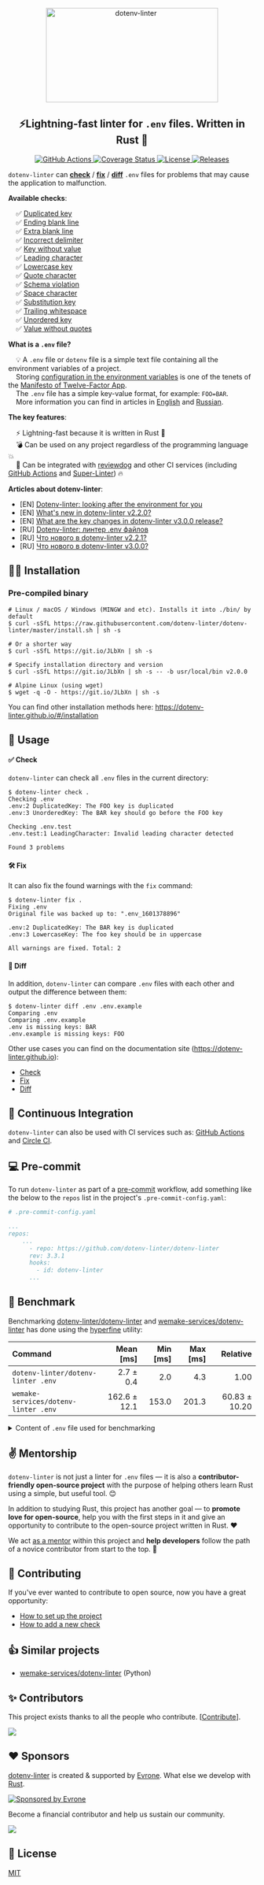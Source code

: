 <p align="center">
  <a href="https://github.com/dotenv-linter/dotenv-linter">
    <img alt="dotenv-linter"
         width="350" height="192"
         src="https://raw.githubusercontent.com/dotenv-linter/dotenv-linter/master/logo.svg?sanitize=true">
  </a>
</p>

<h2 align="center">
⚡️Lightning-fast linter for <code>.env</code> files. Written in Rust 🦀
</h2>

<p align="center">
  <a href="https://github.com/dotenv-linter/dotenv-linter/actions">
    <img alt="GitHub Actions" src="https://github.com/dotenv-linter/dotenv-linter/workflows/CI/badge.svg">
  </a>
  <a href="https://codecov.io/gh/dotenv-linter/dotenv-linter">
    <img alt="Coverage Status" src="https://codecov.io/gh/dotenv-linter/dotenv-linter/branch/master/graph/badge.svg">
  </a>
  <a href="https://github.com/dotenv-linter/dotenv-linter/blob/master/LICENSE">
    <img alt="License" src="https://img.shields.io/github/license/dotenv-linter/dotenv-linter">
  </a>
  <a href="https://github.com/dotenv-linter/dotenv-linter/releases">
    <img alt="Releases" src="https://img.shields.io/github/release/dotenv-linter/dotenv-linter">
  </a>
</p>

`dotenv-linter` can **[check](#-check)** / **[fix](#-fix)** / **[diff](#-diff)** `.env` files for problems that may
cause the application to malfunction.

**Available checks**:

<p>
&nbsp;&nbsp;&nbsp;&nbsp;✅&nbsp;<a href="https://dotenv-linter.github.io/#/checks/duplicated_key">Duplicated key</a><br />
&nbsp;&nbsp;&nbsp;&nbsp;✅&nbsp;<a href="https://dotenv-linter.github.io/#/checks/ending_blank_line">Ending blank line</a><br />
&nbsp;&nbsp;&nbsp;&nbsp;✅&nbsp;<a href="https://dotenv-linter.github.io/#/checks/extra_blank_line">Extra blank line</a><br />
&nbsp;&nbsp;&nbsp;&nbsp;✅&nbsp;<a href="https://dotenv-linter.github.io/#/checks/incorrect_delimiter">Incorrect delimiter</a><br />
&nbsp;&nbsp;&nbsp;&nbsp;✅&nbsp;<a href="https://dotenv-linter.github.io/#/checks/key_without_value">Key without value</a><br />
&nbsp;&nbsp;&nbsp;&nbsp;✅&nbsp;<a href="https://dotenv-linter.github.io/#/checks/leading_character">Leading character</a><br />
&nbsp;&nbsp;&nbsp;&nbsp;✅&nbsp;<a href="https://dotenv-linter.github.io/#/checks/lowercase_key">Lowercase key</a><br />
&nbsp;&nbsp;&nbsp;&nbsp;✅&nbsp;<a href="https://dotenv-linter.github.io/#/checks/quote_character">Quote character</a><br />
&nbsp;&nbsp;&nbsp;&nbsp;✅&nbsp;<a href="https://dotenv-linter.github.io/#/checks/schema_violation">Schema violation</a><br />
&nbsp;&nbsp;&nbsp;&nbsp;✅&nbsp;<a href="https://dotenv-linter.github.io/#/checks/space_character">Space character</a><br />
&nbsp;&nbsp;&nbsp;&nbsp;✅&nbsp;<a href="https://dotenv-linter.github.io/#/checks/substitution_key">Substitution key</a><br />
&nbsp;&nbsp;&nbsp;&nbsp;✅&nbsp;<a href="https://dotenv-linter.github.io/#/checks/trailing_whitespace">Trailing whitespace</a><br />
&nbsp;&nbsp;&nbsp;&nbsp;✅&nbsp;<a href="https://dotenv-linter.github.io/#/checks/unordered_key">Unordered key</a><br />
&nbsp;&nbsp;&nbsp;&nbsp;✅&nbsp;<a href="https://dotenv-linter.github.io/#/checks/value_without_quotes">Value without quotes</a><br />
</p>

**What is a `.env` file?**

<p>
&nbsp;&nbsp;&nbsp;&nbsp;💡&nbsp;A <code>.env</code> file or <code>dotenv</code> file is a simple text file containing all the environment variables of a project.<br /> &nbsp;&nbsp;&nbsp;&nbsp;Storing <a href="https://12factor.net/config">configuration in the environment variables</a> is one of the tenets of the <a href="https://12factor.net">Manifesto of Twelve-Factor App</a>.<br />
&nbsp;&nbsp;&nbsp;&nbsp;The <code>.env</code> file has a simple key-value format, for example: <code>FOO=BAR</code>.<br />
&nbsp;&nbsp;&nbsp;&nbsp;More information you can find in articles in <a href="https://evrone.com/dotenv-linter?utm_source=github&utm_campaign=dotenv-linter">English</a> and <a href="https://www.mgrachev.com/2020/04/20/dotenv-linter">Russian</a>.
</p>

**The key features**:

<p>
&nbsp;&nbsp;&nbsp;&nbsp;⚡️&nbsp;Lightning-fast because it is written in Rust 🦀<br />
&nbsp;&nbsp;&nbsp;&nbsp;💣&nbsp;Can be used on any project regardless of the programming language 💥<br />
&nbsp;&nbsp;&nbsp;&nbsp;🚀&nbsp;Can be integrated with <a href="https://github.com/reviewdog/reviewdog">reviewdog</a> and other CI services (including <a href="https://github.com/dotenv-linter/action-dotenv-linter">GitHub Actions</a> and <a href="https://github.com/github/super-linter">Super-Linter</a>) 🔥
</p>

**Articles about dotenv-linter**:

- [EN] [Dotenv-linter: looking after the environment for you](https://evrone.com/dotenv-linter)
- [EN] [What's new in dotenv-linter v2.2.0?](https://evrone.com/dotenv-linter-v220)
- [EN] [What are the key changes in dotenv-linter v3.0.0 release?](https://evrone.com/dotenv-linter-v300)
- [RU] [Dotenv-linter: линтер .env файлов](https://www.mgrachev.com/2020/04/20/dotenv-linter)
- [RU] [Что нового в dotenv-linter v2.2.1?](https://evrone.ru/dotenv-linter-v220)
- [RU] [Что нового в dotenv-linter v3.0.0?](https://evrone.ru/dotenv-linter-v300)

## 👨‍💻 Installation

### Pre-compiled binary

```shell script
# Linux / macOS / Windows (MINGW and etc). Installs it into ./bin/ by default
$ curl -sSfL https://raw.githubusercontent.com/dotenv-linter/dotenv-linter/master/install.sh | sh -s

# Or a shorter way
$ curl -sSfL https://git.io/JLbXn | sh -s

# Specify installation directory and version
$ curl -sSfL https://git.io/JLbXn | sh -s -- -b usr/local/bin v2.0.0

# Alpine Linux (using wget)
$ wget -q -O - https://git.io/JLbXn | sh -s
```

You can find other installation methods here: https://dotenv-linter.github.io/#/installation

## 🚀 Usage

#### ✅ Check

`dotenv-linter` can check all `.env` files in the current directory:

```shell
$ dotenv-linter check .
Checking .env
.env:2 DuplicatedKey: The FOO key is duplicated
.env:3 UnorderedKey: The BAR key should go before the FOO key

Checking .env.test
.env.test:1 LeadingCharacter: Invalid leading character detected

Found 3 problems
```

#### 🛠 Fix

It can also fix the found warnings with the `fix` command:

```shell
$ dotenv-linter fix .
Fixing .env
Original file was backed up to: ".env_1601378896"

.env:2 DuplicatedKey: The BAR key is duplicated
.env:3 LowercaseKey: The foo key should be in uppercase

All warnings are fixed. Total: 2
```

#### 🤲 Diff

In addition, `dotenv-linter` can compare `.env` files with each other and output the difference between them:

```shell
$ dotenv-linter diff .env .env.example
Comparing .env
Comparing .env.example
.env is missing keys: BAR
.env.example is missing keys: FOO
```

Other use cases you can find on the documentation site (https://dotenv-linter.github.io):

- [Check](https://dotenv-linter.github.io/#/usage/check)
- [Fix](https://dotenv-linter.github.io/#/usage/fix)
- [Diff](https://dotenv-linter.github.io/#/usage/diff)

## 🚦 Continuous Integration

`dotenv-linter` can also be used with CI services such
as: [GitHub Actions](https://dotenv-linter.github.io/#/integrations/github_actions)
and [Circle CI](https://dotenv-linter.github.io/#/integrations/circleci).

## 💻 Pre-commit

To run `dotenv-linter` as part of a [pre-commit](https://pre-commit.com/) workflow, add something like the below to the
`repos` list in the project's `.pre-commit-config.yaml`:

```yaml
# .pre-commit-config.yaml

...
repos:
    ...
      - repo: https://github.com/dotenv-linter/dotenv-linter
      rev: 3.3.1
      hooks:
        - id: dotenv-linter
      ...
```

## 🚧 Benchmark

Benchmarking [dotenv-linter/dotenv-linter](https://github.com/dotenv-linter/dotenv-linter)
and [wemake-services/dotenv-linter](https://github.com/wemake-services/dotenv-linter) has done using
the [hyperfine](https://github.com/sharkdp/hyperfine) utility:

| Command                              |    Mean [ms] | Min [ms] | Max [ms] |      Relative |
| :----------------------------------- | -----------: | -------: | -------: | ------------: |
| `dotenv-linter/dotenv-linter .env`   |    2.7 ± 0.4 |      2.0 |      4.3 |          1.00 |
| `wemake-services/dotenv-linter .env` | 162.6 ± 12.1 |    153.0 |    201.3 | 60.83 ± 10.20 |

<details>
<summary>Content of <code>.env</code> file used for benchmarking</summary>

```dotenv
 SPACED=

KEY = VALUE

SECRET="my value"

SECRET=Already defined

kebab-case-name=1
snake_case_name=2
```

</details>

## ✌️ Mentorship

`dotenv-linter` is not just a linter for `.env` files — it is also a **contributor-friendly open-source project** with
the purpose of helping others learn Rust using a simple, but useful tool. 😊

In addition to studying Rust, this project has another goal — to **promote love for open-source**, help you with the
first steps in it and give an opportunity to contribute to the open-source project written in Rust. ❤️

We act [as a mentor](https://rustbeginners.github.io/awesome-rust-mentors) within this project and **help developers**
follow the path of a novice contributor from start to the top. 🤗

## 🤝 Contributing

If you've ever wanted to contribute to open source, now you have a great opportunity:

- [How to set up the project](/CONTRIBUTING.md#how-to-set-up-the-project)
- [How to add a new check](/CONTRIBUTING.md#how-to-add-a-new-check)

## 👍 Similar projects

- [wemake-services/dotenv-linter](https://github.com/wemake-services/dotenv-linter) (Python)

## ✨ Contributors

This project exists thanks to all the people who contribute. [[Contribute](/CONTRIBUTING.md)].

<a href="https://github.com/dotenv-linter/dotenv-linter/graphs/contributors">
  <img src="https://opencollective.com/dotenv-linter/contributors.svg?width=890&button=false" />
</a>

## ♥️ Sponsors

[dotenv-linter](https://evrone.com/dotenv-linter?utm_source=github&utm_campaign=dotenv-linter) is created & supported
by [Evrone](https://evrone.com/?utm_source=github&utm_campaign=dotenv-linter). What else we develop
with [Rust](https://evrone.com/rust?utm_source=github&utm_campaign=dotenv-linter).

<p>
  <a href="https://evrone.com/?utm_source=github&utm_campaign=dotenv-linter">
    <img src="https://www.mgrachev.com/assets/static/sponsored_by_evrone.svg?sanitize=true"
      alt="Sponsored by Evrone">
  </a>
</p>

Become a financial contributor and help us sustain our community.

<a href="https://opencollective.com/dotenv-linter"><img src="https://opencollective.com/dotenv-linter/individuals.svg?width=890"></a>

## 📃 License

[MIT](https://choosealicense.com/licenses/mit)
